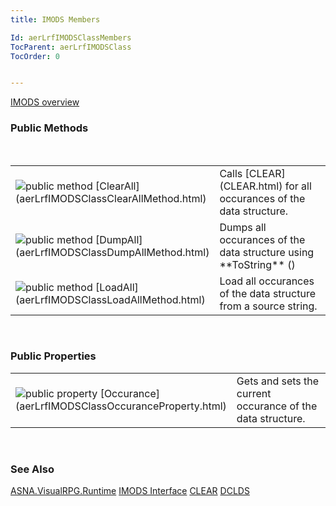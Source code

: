 ```yaml
---
title: IMODS Members

Id: aerLrfIMODSClassMembers
TocParent: aerLrfIMODSClass
TocOrder: 0


---
```


[IMODS overview](aerLrfIMODSClass.html) 
<br />

### Public Methods
<br />

<table class="dtTABLE" id="Table4" cellspacing="0">
                <colgroup span="1">
                    <col span="1" valign="top" width="20%" />
                    <col span="1" width="79.99%" />
                </colgroup>
                <tr>
                    <td colspan="1" rowspan="1">
                        <img alt="public method" src="../Images/public method.gif" border="0" /> [ClearAll](aerLrfIMODSClassClearAllMethod.html)
                    </td>
                    <td colspan="1" rowspan="1">
                        Calls [CLEAR](CLEAR.html) for all occurances of the data
                        structure.
                    </td>
                </tr>
                <tr>
                    <td colspan="1" rowspan="1">
                        <img alt="public method" src="../Images/public method.gif" border="0" /> [DumpAll](aerLrfIMODSClassDumpAllMethod.html)
                    </td>
                    <td colspan="1" rowspan="1">Dumps all occurances of the data structure using **ToString** ()</td>
                </tr>
                <tr>
                    <td colspan="1" rowspan="1">
                        <img alt="public method" src="../Images/public method.gif" border="0" /> [LoadAll](aerLrfIMODSClassLoadAllMethod.html)
                    </td>
                    <td colspan="1" rowspan="1">
                        Load all occurances of the data structure from
                        a source string.
                    </td>
                </tr>
</table>

<br />

### Public Properties
<table class="dtTABLE" id="Table3" cellspacing="0">
                <colgroup span="1">
                    <col span="1" valign="top" width="20%" />
                    <col span="1" width="79.99%" />
                </colgroup>
                <tr>
                    <td colspan="1" rowspan="1">
                        <img alt="public property" src="../Images/property.bmp" border="0" /> [Occurance](aerLrfIMODSClassOccuranceProperty.html)
                    </td>
                    <td colspan="1" rowspan="1">Gets and sets the current occurance of the data structure.</td>
                </tr>
</table>

<br />

### See Also
[ASNA.VisualRPG.Runtime](aerLrfRuntimeNamespace.html)
[IMODS Interface](aerLrfIMODSClass.html)
[CLEAR](CLEAR.html)
[DCLDS](DCLDS.html) 
